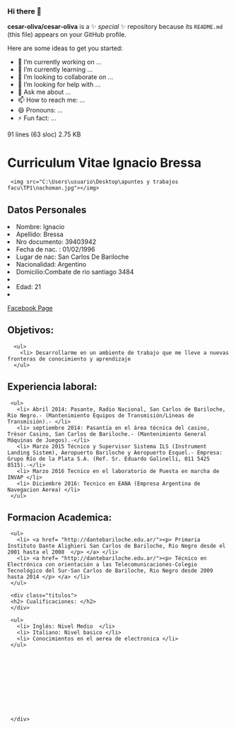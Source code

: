 ### Hi there 👋


**cesar-oliva/cesar-oliva** is a ✨ _special_ ✨ repository because its `README.md` (this file) appears on your GitHub profile.

Here are some ideas to get you started:

- 🔭 I’m currently working on ...
- 🌱 I’m currently learning ...
- 👯 I’m looking to collaborate on ...
- 🤔 I’m looking for help with ...
- 💬 Ask me about ...
- 📫 How to reach me: ...
- 😄 Pronouns: ...
- ⚡ Fun fact: ...

91 lines (63 sloc)  2.75 KB

<!DOCTYPE html>
<html lang="el">
<head>
      <title> CV Ignacio Bressa </title>
      <meta charset= "UTF-8">
      <link rel="stylesheet" type="text/css" href="style.css">
</head>
<body >
  <div class="body">

  <div class="title">
    <h1> Curriculum Vitae Ignacio Bressa </h1>
  </div>   
    
     <img src="C:\Users\usuario\Desktop\apuntes y trabajos facu\TP1\nachoman.jpg"></img>

  <div class="titulos">
    <h2> Datos Personales </h2>
  </div>

  <div class="textos"
     <ul>
       <li> Nombre: Ignacio </li>
       <li> Apellido: Bressa </li>
       <li> Nro documento: 39403942 </li>
       <li> Fecha de nac. : 01/02/1996
       <li> Lugar de nac: San Carlos De Bariloche </li>
       <li> Nacionalidad: Argentino </li>
       <li> Domicilio:Combate de rio santiago 3484 <li>
       <li> Edad: 21  </li>
       <li> <a href= "https://www.facebook.com/naaaaaacho"><p> Facebook Page </p> </a> </li>
     </ul>
  </div>

  <div class="titulos">
   <h2>  Objetivos: </h2>
  </div> 

      <ul>
        <li> Desarrollarme en un ambiente de trabajo que me lleve a nuevas fronteras de conocimiento y aprendizaje
      </ul>
  
  <div class="titulos">
   <h2>  Experiencia laboral: </h2>
  </div> 

     <ul>
       <li> Abril 2014: Pasante, Radio Nacional, San Carlos de Bariloche, Rio Negro.- (Mantenimiento Equipos de Transmisión/Líneas de Transmisión).- </li>
       <li> septiembre 2014: Pasantía en el área técnica del casino, Trèsor Casino, San Carlos de Bariloche.- (Mantenimiento General Máquinas de Juegos).-</li>
       <li> Marzo 2015 Técnico y Supervisor Sistema ILS (Instrument Landing Sistem), Aeropuerto Bariloche y Aeropuerto Esquel.- Empresa: Grupo Río de la Plata S.A. (Ref. Sr. Eduardo Galinelli, 011 5425 8515).-</li>
       <li> Marzo 2016 Tecnico en el laboratorio de Puesta en marcha de INVAP </li>
       <li> Diciembre 2016: Tecnico en EANA (Empresa Argentina de Navegacion Aerea) </li>
     </ul>

   <div class="titulos">
   <h2>  Formacion Academica: </h2>
   </div>
     
     <ul>
       <li> <a href= "http://dantebariloche.edu.ar/"><p> Primaria Instituto Dante Alighieri San Carlos de Bariloche, Rio Negro desde el 2001 hasta el 2008  </p> </a> </li>
       <li> <a href= "http://dantebariloche.edu.ar/"><p> Técnico en Electrónica con orientación a las Telecomunicaciones-Colegio Tecnológico del Sur-San Carlos de Bariloche, Rio Negro desde 2009 hasta 2014 </p> </a> </li>
     </ul>

     <div class="titulos">
     <h2> Cualificaciones: </h2>
     </div>

     <ul>
       <li>	Inglés: Nivel Medio  </li>
       <li> Italiano: Nivel basico </li>
       <li> Conocimientos en el aerea de electronica </li>
     </ul>
  










     </div>





   </body>
</html>
